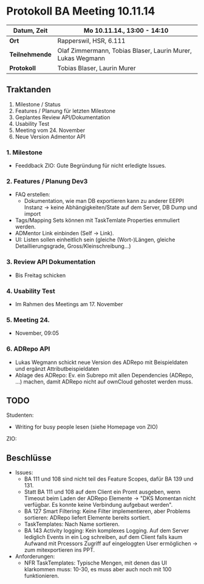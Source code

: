 # Protokoll BA Meeting 10.11.14

**Datum, Zeit**     | Mo 10.11.14., 13:00 - 14:10
---                 | ---
**Ort**             | Rapperswil, HSR, 6.111
**Teilnehmende**    | Olaf Zimmermann, Tobias Blaser, Laurin Murer, Lukas Wegmann
**Protokoll**       | Tobias Blaser, Laurin Murer


## Traktanden

1. Milestone / Status
2. Features / Planung für letzten Milestone
3. Geplantes Review API/Dokumentation
4. Usability Test
5. Meeting vom 24. November
6. Neue Version Admentor API


### 1. Milestone

* Feeddback ZIO: Gute Begründung für nicht erledigte Issues.


### 2. Features / Planung Dev3

* FAQ erstellen:
	* Dokumentation, wie man DB exportieren kann zu anderer EEPPI Instanz -> keine Abhängigkeiten/State auf dem Server, DB Dump und import
* Tags/Mapping Sets können mit TaskTemlate Properties emmuliert werden.
* ADMentor Link einbinden (Self -> Link).
* UI: Listen sollen einheitlich sein (gleiche (Wort-)Längen, gleiche Detaillierungsgrade, Gross/Kleinschreibung...)


### 3. Review API Dokumentation

* Bis Freitag schicken


### 4. Usability Test

* Im Rahmen des Meetings am 17. November


### 5. Meeting 24.

* November, 09:05


### 6. ADRepo API

* Lukas Wegmann schickt neue Version des ADRepo mit Beispieldaten und ergänzt Attributbeispieldaten
* Ablage des ADRepo: Ev. ein Subrepo mit allen Dependencies (ADRepo, …) machen, damit ADRepo nicht auf ownCloud gehostet werden muss.


## TODO

Studenten:

* Writing for busy people lesen (siehe Homepage von ZIO)

ZIO:


## Beschlüsse

* Issues: 
	* BA 111 und 108 sind nicht teil des Feature Scopes, dafür BA 139 und 131.
	* Statt BA 111 und 108 auf dem Client ein Promt ausgeben, wenn Timeout beim Laden der ADRepo Elemente -> "DKS Momentan nicht verfügbar. Es konnte keine Verbindung aufgebaut werden".
	* BA 127 Smart Filtering: Keine Filter implementieren, aber Problems sortieren: ADRepo liefert Elemente bereits sortiert.
	* TaskTemplates: Nach Name sortieren.
	* BA 143 Activity logging: Kein komplexes Logging. Auf dem Server lediglich Events in ein Log schreiben, auf dem Client falls kaum Aufwand mit Prcessors Zugriff auf eingeloggten User ermöglichen -> zum mitexportieren ins PPT.
* Anforderungen:
	* NFR TaskTemplates: Typische Mengen, mit denen das UI klarkommen muss: 10-30, es muss aber auch noch mit 100 funktionieren.


